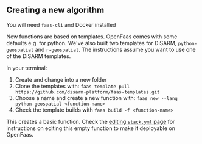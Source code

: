 ## Creating a new algorithm

You will need `faas-cli` and Docker installed

New functions are based on templates. OpenFaas comes with some defaults e.g. for python. We've also built two templates for DiSARM, `python-geospatial` and `r-geospatial`. The instructions assume you want to use one of the DiSARM templates.

In your terminal:

1. Create and change into a new folder
1. Clone the templates with: `faas template pull https://github.com/disarm-platform/faas-templates.git`
1. Choose a name and create a new function with: `faas new --lang python-geospatial <function-name>`
1. Check the template builds with `faas build -f <function-name>`

This creates a basic function. Check the [editing `stack.yml` page](api-docs/creating-and-deploying-functions/editing-stack-yml.md) for instructions on editing this empty function to make it deployable on OpenFaas.

